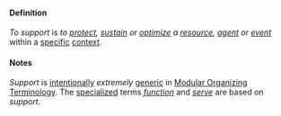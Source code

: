 #### Definition

*To support* is *to [protect](https://github.com/gcassel/Modular-Organization-Terminology/blob/master/terms/protect.md), [sustain](https://github.com/gcassel/Modular-Organization-Terminology/blob/master/terms/sustain.md) or [optimize](https://github.com/gcassel/Modular-Organization-Terminology/blob/master/terms/optimize.md) a [resource](https://github.com/gcassel/Modular-Organization-Terminology/blob/master/terms/resource.md), [agent](https://github.com/gcassel/Modular-Organization-Terminology/blob/master/terms/agent.md) or [event](https://github.com/gcassel/Modular-Organizing-Terminology/blob/master/terms/event.md)* within a [specific](https://github.com/gcassel/Modular-Organization-Terminology/blob/master/terms/specific.md) [context](https://github.com/gcassel/Modular-Organization-Terminology/blob/master/terms/context.md). 

#### Notes

*Support* is [intentionally](https://github.com/gcassel/Modular-Organization-Terminology/blob/master/terms/intend.md) *extremely* [generic](https://github.com/gcassel/Modular-Organization-Terminology/blob/master/terms/generic.md) in [Modular Organizing Terminology](https://github.com/gcassel/Modular-Organizing-Terminology/).  The [specialized](https://github.com/gcassel/Modular-Organizing-Terminology/blob/master/terms/specialize.md) terms *[function](https://github.com/gcassel/Modular-Organizing-Terminology/blob/master/terms/function.md)* and *[serve](https://github.com/gcassel/Modular-Organizing-Terminology/blob/master/terms/serve.md)* are based on *support*.
